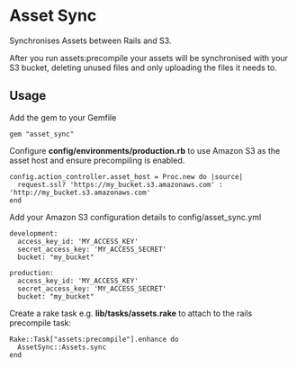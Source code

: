 # Asset Sync

Synchronises Assets between Rails and S3.

After you run assets:precompile your assets will be synchronised with your S3 
bucket, deleting unused files and only uploading the files it needs to.

## Usage

Add the gem to your Gemfile

    gem "asset_sync"

Configure __config/environments/production.rb__ to use Amazon
S3 as the asset host and ensure precompiling is enabled.

    config.action_controller.asset_host = Proc.new do |source|
      request.ssl? 'https://my_bucket.s3.amazonaws.com' : 'http://my_bucket.s3.amazonaws.com'
    end

Add your Amazon S3 configuration details to
    config/asset_sync.yml
    
    development:
      access_key_id: 'MY_ACCESS_KEY'
      secret_access_key: 'MY_ACCESS_SECRET'
      bucket: "my_bucket"

    production:
      access_key_id: 'MY_ACCESS_KEY'
      secret_access_key: 'MY_ACCESS_SECRET'
      bucket: "my_bucket"

Create a rake task e.g. __lib/tasks/assets.rake__ to attach to the rails 
precompile task:

    Rake::Task["assets:precompile"].enhance do
      AssetSync::Assets.sync
    end